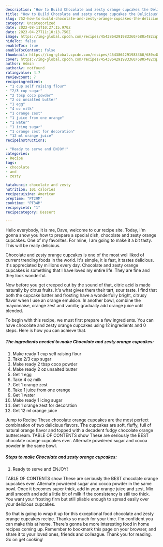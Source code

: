 ```yaml
---
description: "How to Build Chocolate and zesty orange cupcakes the Delicious"
title: "How to Build Chocolate and zesty orange cupcakes the Delicious"
slug: 752-how-to-build-chocolate-and-zesty-orange-cupcakes-the-delicious
category: Uncategorized
date: 2022-08-11T10:27:15.970Z
date: 2023-04-27T11:10:13.750Z
image: https://img-global.cpcdn.com/recipes/4543864291983360/680x482cq70/chocolate-and-zesty-orange-cupcakes-recipe-main-photo.jpg
hideToc: false
enableToc: true
enableTocContent: false
thumbnail: https://img-global.cpcdn.com/recipes/4543864291983360/680x482cq70/chocolate-and-zesty-orange-cupcakes-recipe-main-photo.jpg
cover: https://img-global.cpcdn.com/recipes/4543864291983360/680x482cq70/chocolate-and-zesty-orange-cupcakes-recipe-main-photo.jpg
author: Admin
authorAv: notfound
ratingvalue: 4.7
reviewcount: 7
recipeingredient:
- "1 cup self raising flour"
- "2/3 cup sugar"
- "2 tbsp coco powder"
- "2 oz unsalted butter"
- "1 egg"
- "4 oz milk"
- "1 orange zest"
- "1 juice from one orange"
- "1 water"
- "1 icing sugar"
- "1 orange zest for decoration"
- "12 ml orange juice"
recipeinstructions:

- "Ready to serve and ENJOY!"
categories:
- Recipe
tags:
- chocolate
- and
- zesty

katakunci: chocolate and zesty 
nutrition: 101 calories
recipecuisine: American
preptime: "PT29M"
cooktime: "PT34M"
recipeyield: "1"
recipecategory: Dessert

---
```



Hello everybody, it is me, Dave, welcome to our recipe site. Today, I'm gonna show you how to prepare a special dish, chocolate and zesty orange cupcakes. One of my favorites. For mine, I am going to make it a bit tasty. This will be really delicious.

Chocolate and zesty orange cupcakes is one of the most well liked of current trending foods in the world. It's simple, it is fast, it tastes delicious. It's appreciated by millions every day. Chocolate and zesty orange cupcakes is something that I have loved my entire life. They are fine and they look wonderful.

Now before you get creeped out by the sound of that, citric acid is made naturally by citrus fruits. It&#39;s what gives them their tart, sour taste. I find that both the cupcake batter and frosting have a wonderfully bright, citrusy flavor when I use an orange emulsion. In another bowl, combine the mayonnaise, orange zest and vanilla; gradually add orange juice until blended.


To begin with this recipe, we must first prepare a few ingredients. You can have chocolate and zesty orange cupcakes using 12 ingredients and 0 steps. Here is how you can achieve that.

<!--inarticleads1-->

##### The ingredients needed to make Chocolate and zesty orange cupcakes:

1. Make ready 1 cup self raising flour
1. Take 2/3 cup sugar
1. Make ready 2 tbsp coco powder
1. Make ready 2 oz unsalted butter
1. Get 1 egg
1. Take 4 oz milk
1. Get 1 orange zest
1. Take 1 juice from one orange
1. Get 1 water
1. Make ready 1 icing sugar
1. Get 1 orange zest for decoration
1. Get 12 ml orange juice


Jump to Recipe These chocolate orange cupcakes are the most perfect combination of two delicious flavors. The cupcakes are soft, fluffy, full of natural orange flavor and topped with a decadent fudgy chocolate orange buttercream. TABLE OF CONTENTS show These are seriously the BEST chocolate orange cupcakes ever. Alternate powdered sugar and cocoa powder in the same bowl. 

<!--inarticleads2-->

##### Steps to make Chocolate and zesty orange cupcakes:


1. Ready to serve and ENJOY!

TABLE OF CONTENTS show These are seriously the BEST chocolate orange cupcakes ever. Alternate powdered sugar and cocoa powder in the same bowl. Once it becomes super thick, add in your orange juice and zest. Mix until smooth and add a little bit of milk if the consistency is still too thick. You want your frosting firm but still pliable enough to spread easily over your delicious cupcakes. 

So that is going to wrap it up for this exceptional food chocolate and zesty orange cupcakes recipe. Thanks so much for your time. I'm confident you can make this at home. There's gonna be more interesting food in home recipes coming up. Remember to bookmark this page on your browser, and share it to your loved ones, friends and colleague. Thank you for reading. Go on get cooking!
